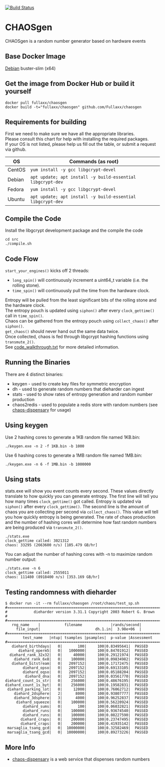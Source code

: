 [![Build Status](https://travis-ci.com/Fullaxx/CHAOSgen.svg?branch=master)](https://travis-ci.com/Fullaxx/CHAOSgen)

# CHAOSgen
CHAOSgen is a random number generator based on hardware events

## Base Docker Image
[Debian](https://hub.docker.com/_/debian) buster-slim (x64)

## Get the image from Docker Hub or build it yourself
```
docker pull fullaxx/chaosgen
docker build -t="fullaxx/chaosgen" github.com/Fullaxx/chaosgen
```

## Requirements for building
First we need to make sure we have all the appropriate libraries. \
Please consult this chart for help with installing the required packages. \
If your OS is not listed, please help us fill out the table, or submit a request via github.

| OS     | Commands (as root)                                         |
| ------ | ---------------------------------------------------------- |
| CentOS | `yum install -y gcc libgcrypt-devel`                       |
| Debian | `apt update; apt install -y build-essential libgcrypt-dev` |
| Fedora | `yum install -y gcc libgcrypt-devel`                       |
| Ubuntu | `apt update; apt install -y build-essential libgcrypt-dev` |

## Compile the Code
Install the libgcrypt development package and the compile the code
```
cd src
./compile.sh
```

## Code Flow
<code>start_your_engines()</code> kicks off 2 threads:
* <code>long_spin()</code> will continuously increment a uint64_t variable (i.e. the rolling stone).
* <code>time_spin()</code> will continuously pull the time from the hardware clock.

Entropy will be pulled from the least significant bits of the rolling stone and the hardware clock. \
The entropy pouch is updated using <code>siphon()</code> after every <code>clock_gettime()</code> call in <code>time_spin()</code>. \
Chaos can be gathered from the entropy pouch using <code>collect_chaos()</code> after <code>siphon()</code>. \
<code>get_chaos()</code> should never hand out the same data twice. \
Once collected, chaos is fed through libgcrypt hashing functions using <code>transmute_2()</code>. \
See [code_walkthrough.txt](https://github.com/Fullaxx/CHAOSgen/blob/master/code_walkthrough.txt) for more detailed information.

## Running the Binaries
There are 4 distinct binaries:
* keygen - used to create key files for symmetric encryption
* dh - used to generate random numbers that dieharder can ingest
* stats - used to show rates of entropy generation and random number production
* chaos2redis - used to populate a redis store with random numbers (see [chaos-dispensary](https://github.com/Fullaxx/chaos-dispensary) for usage)

## Using keygen
Use 2 hashing cores to generate a 1KB random file named 1KB.bin:
```
./keygen.exe -n 2 -f 1KB.bin -b 1000
```
Use 6 hashing cores to generate a 1MB random file named 1MB.bin:
```
./keygen.exe -n 6 -f 1MB.bin -b 1000000
```

## Using stats
stats.exe will show you event counts every second.
These values directly translate to how quickly you can generate entropy.
The first line will tell you how many times <code>clock_gettime()</code> got called.
Entropy is updated via <code>siphon()</code> after every <code>clock_gettime()</code>.
The second line is the amount of chaos you are collecting per second via <code>collect_chaos()</code>.
This value will tell you how quickly entropy is being generated.
The rate of chaos production and the number of hashing cores will determine how fast random numbers are being produced via <code>transmute_2()</code>.
```
./stats.exe
clock_gettime called: 3021312
chaos: 33295 (2663600 n/s) [105.479 GB/hr]
```
You can adjust the number of hashing cores with -n to maximize random number output:
```
./stats.exe -n 6
clock_gettime called: 2555011
chaos: 111480 (8918400 n/s) [353.169 GB/hr]
```

## Testing randomness with dieharder
```
$ docker run -it --rm fullaxx/chaosgen /root/chaos/test_sp.sh
#=============================================================================#
#            dieharder version 3.31.1 Copyright 2003 Robert G. Brown          #
#=============================================================================#
   rng_name    |           filename             |rands/second|
     file_input|                         dh.1.in|  3.98e+06  |
#=============================================================================#
        test_name   |ntup| tsamples |psamples|  p-value |Assessment
#=============================================================================#
   diehard_birthdays|   0|       100|     100|0.83495641|  PASSED
      diehard_operm5|   0|   1000000|     100|0.84701912|  PASSED
  diehard_rank_32x32|   0|     40000|     100|0.29121974|  PASSED
    diehard_rank_6x8|   0|    100000|     100|0.09834982|  PASSED
   diehard_bitstream|   0|   2097152|     100|0.17172475|  PASSED
        diehard_opso|   0|   2097152|     100|0.69133105|  PASSED
        diehard_oqso|   0|   2097152|     100|0.05188204|  PASSED
         diehard_dna|   0|   2097152|     100|0.03561770|  PASSED
diehard_count_1s_str|   0|    256000|     100|0.48676195|  PASSED
diehard_count_1s_byt|   0|    256000|     100|0.19582831|  PASSED
 diehard_parking_lot|   0|     12000|     100|0.76062712|  PASSED
    diehard_2dsphere|   2|      8000|     100|0.93807777|  PASSED
    diehard_3dsphere|   3|      4000|     100|0.96252837|  PASSED
     diehard_squeeze|   0|    100000|     100|0.56220924|  PASSED
        diehard_sums|   0|       100|     100|0.06032821|  PASSED
        diehard_runs|   0|    100000|     100|0.93674540|  PASSED
        diehard_runs|   0|    100000|     100|0.08227590|  PASSED
       diehard_craps|   0|    200000|     100|0.23747495|  PASSED
       diehard_craps|   0|    200000|     100|0.41935142|  PASSED
 marsaglia_tsang_gcd|   0|  10000000|     100|0.32582469|  PASSED
 marsaglia_tsang_gcd|   0|  10000000|     100|0.89273226|  PASSED
```

## More Info
* [chaos-dispensary](https://github.com/Fullaxx/chaos-dispensary) is a web service that dispenses random numbers

